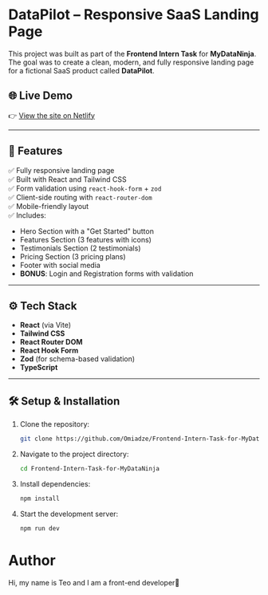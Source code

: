 # DataPilot – Responsive SaaS Landing Page

This project was built as part of the **Frontend Intern Task** for **MyDataNinja**. The goal was to create a clean, modern, and fully responsive landing page for a fictional SaaS product called **DataPilot**.

## 🌐 Live Demo

👉 [View the site on Netlify](https://datapilotmydataninja.netlify.app/)

---

## 📌 Features

✅ Fully responsive landing page  
✅ Built with React and Tailwind CSS  
✅ Form validation using `react-hook-form` + `zod`  
✅ Client-side routing with `react-router-dom`  
✅ Mobile-friendly layout  
✅ Includes:

- Hero Section with a "Get Started" button
- Features Section (3 features with icons)
- Testimonials Section (2 testimonials)
- Pricing Section (3 pricing plans)
- Footer with social media
- **BONUS**: Login and Registration forms with validation

---

## ⚙️ Tech Stack

- **React** (via Vite)
- **Tailwind CSS**
- **React Router DOM**
- **React Hook Form**
- **Zod** (for schema-based validation)
- **TypeScript**

---

## 🛠️ Setup & Installation

1. Clone the repository:

   ```bash
   git clone https://github.com/Omiadze/Frontend-Intern-Task-for-MyDataNinja.git

   ```

2. Navigate to the project directory:
   ```bash
   cd Frontend-Intern-Task-for-MyDataNinja
   ```
3. Install dependencies:
   ```bash
   npm install
   ```
4. Start the development server:
   ```bash
   npm run dev
   ```

# Author

Hi, my name is Teo and I am a front-end developer🚀
